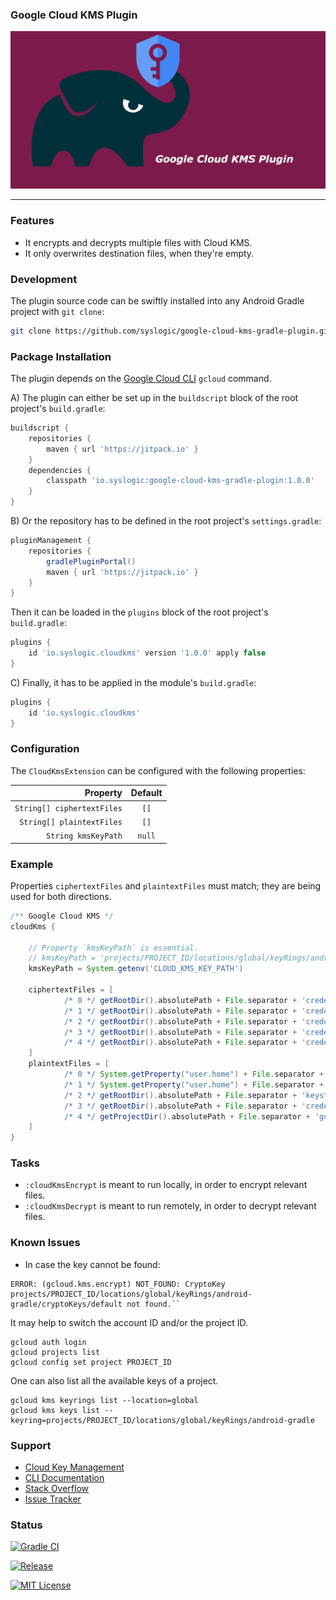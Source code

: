 ### Google Cloud KMS Plugin

![Social Media Preview](https://raw.githubusercontent.com/syslogic/google-cloud-kms-gradle-plugin/master/screenshots/repository.png)

 ---
### Features

 - It encrypts and decrypts multiple files with Cloud KMS.
 - It only overwrites destination files, when they're empty.

### Development

The plugin source code can be swiftly installed into any Android Gradle project with `git clone`:

````bash
git clone https://github.com/syslogic/google-cloud-kms-gradle-plugin.git ./buildSrc
````

### Package Installation

The plugin depends on the [Google Cloud CLI](https://cloud.google.com/sdk/docs/install) `gcloud` command.

A) The plugin can either be set up in the `buildscript` block of the root project's `build.gradle`:
````groovy
buildscript {
    repositories {
        maven { url 'https://jitpack.io' }
    }
    dependencies {
        classpath 'io.syslogic:google-cloud-kms-gradle-plugin:1.0.0'
    }
}
````

B) Or the repository has to be defined in the root project's `settings.gradle`:
````groovy
pluginManagement {
    repositories {
        gradlePluginPortal()
        maven { url 'https://jitpack.io' }
    }
}
````

Then it can be loaded in the `plugins` block of the root project's `build.gradle`:
````groovy
plugins {
    id 'io.syslogic.cloudkms' version '1.0.0' apply false
}
````

C) Finally, it has to be applied in the module's `build.gradle`:
````groovy
plugins {
    id 'io.syslogic.cloudkms'
}
````

### Configuration

The `CloudKmsExtension` can be configured with the following properties:

|                   Property |      Default       |
|---------------------------:|:------------------:|
| `String[] ciphertextFiles` |        `[]`        |
|  `String[] plaintextFiles` |        `[]`        |
|        `String kmsKeyPath` |       `null`       |

### Example

Properties `ciphertextFiles` and `plaintextFiles` must match; they are being used for both directions.

````groovy
/** Google Cloud KMS */
cloudKms {

    // Property `kmsKeyPath` is essential.
    // kmsKeyPath = 'projects/PROJECT_ID/locations/global/keyRings/android-gradle/cryptoKeys/default'
    kmsKeyPath = System.getenv('CLOUD_KMS_KEY_PATH')
    
    ciphertextFiles = [
            /* 0 */ getRootDir().absolutePath + File.separator + 'credentials/debug.keystore.enc',
            /* 1 */ getRootDir().absolutePath + File.separator + 'credentials/release.keystore.enc',
            /* 2 */ getRootDir().absolutePath + File.separator + 'credentials/keystore.properties.enc',
            /* 3 */ getRootDir().absolutePath + File.separator + 'credentials/google-service-account.json.enc',
            /* 4 */ getRootDir().absolutePath + File.separator + 'credentials/google-services.json.enc'
    ]
    plaintextFiles = [
            /* 0 */ System.getProperty("user.home") + File.separator + ".android" + File.separator + "debug.keystore",
            /* 1 */ System.getProperty("user.home") + File.separator + ".android" + File.separator + "release.keystore",
            /* 2 */ getRootDir().absolutePath + File.separator + 'keystore.properties',
            /* 3 */ getRootDir().absolutePath + File.separator + 'credentials/google-service-account.json',
            /* 4 */ getProjectDir().absolutePath + File.separator + 'google-services.json'
    ]
}
````
### Tasks

 - `:cloudKmsEncrypt` is meant to run locally, in order to encrypt relevant files.
 - `:cloudKmsDecrypt` is meant to run remotely, in order to decrypt relevant files.

### Known Issues
 - In case the key cannot be found:
````
ERROR: (gcloud.kms.encrypt) NOT_FOUND: CryptoKey projects/PROJECT_ID/locations/global/keyRings/android-gradle/cryptoKeys/default not found.``
````

It may help to switch the account ID and/or the project ID.
````
gcloud auth login
gcloud projects list
gcloud config set project PROJECT_ID
````
One can also list all the available keys of a project.
````
gcloud kms keyrings list --location=global
gcloud kms keys list --keyring=projects/PROJECT_ID/locations/global/keyRings/android-gradle
````

### Support
 - [Cloud Key Management](https://cloud.google.com/kms/doc)
 - [CLI Documentation](https://cloud.google.com/sdk/gcloud/reference/kms)
 - [Stack Overflow](https://stackoverflow.com/questions/tagged/google-cloud-kms)
 - [Issue Tracker](https://github.com/syslogic/google-cloud-kms-gradle-plugin/issues)

### Status

[![Gradle CI](https://github.com/syslogic/google-cloud-kms-gradle-plugin/actions/workflows/gradle.yml/badge.svg)](https://github.com/syslogic/google-cloud-kms-gradle-plugin/actions/workflows/gradle.yml)

[![Release](https://jitpack.io/v/syslogic/google-cloud-kms-gradle-plugin.svg)](https://jitpack.io/#io.syslogic/google-cloud-kms-gradle-plugin)

[![MIT License](https://img.shields.io/github/license/syslogic/google-cloud-kms-gradle-plugin)](https://github.com/syslogic/agconnect-publishing-gradle-plugin/blob/master/LICENSE)
